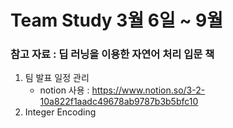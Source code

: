 # Team Study 3월 6일 ~ 9월 
### 참고 자료 : 딥 러닝을 이용한 자연어 처리 입문 책  

1. 팀 발표 일정 관리
    - notion 사용  : https://www.notion.so/3-2-10a822f1aadc49678ab9787b3b5bfc10
3. Integer Encoding  

